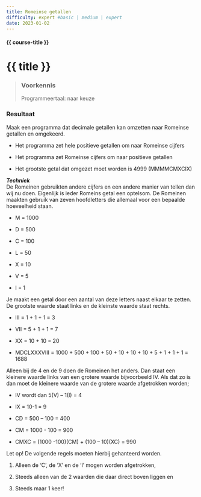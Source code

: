 ```yaml
---
title: Romeinse getallen
difficulty: expert #basic | medium | expert
date: 2023-01-02
---
```


#### {{ course-title }}

# {{ title }}

> ### Voorkennis
> Programmeertaal: naar keuze

### Resultaat
Maak een programma dat decimale getallen kan omzetten naar Romeinse
getallen en omgekeerd.

- Het programma zet hele positieve getallen om naar Romeinse cijfers

- Het programma zet Romeinse cijfers om naar positieve getallen

- Het grootste getal dat omgezet moet worden is 4999 (MMMMCMXCIX)

***Techniek***  
De Romeinen gebruikten andere cijfers en een andere manier van tellen
dan wij nu doen. Eigenlijk is ieder Romeins getal een optelsom. De
Romeinen maakten gebruik van zeven hoofdletters die allemaal voor een
bepaalde hoeveelheid staan.

- M = 1000

- D = 500

- C = 100

- L = 50

- X = 10

- V = 5

- I = 1

Je maakt een getal door een aantal van deze letters naast elkaar te
zetten. De grootste waarde staat links en de kleinste waarde staat
rechts.

- III = 1 + 1 + 1 = 3

- VII = 5 + 1 + 1 = 7

- XX = 10 + 10 = 20

- MDCLXXXVIII = 1000 + 500 + 100 + 50 + 10 + 10 + 10 + 5 + 1 + 1 + 1 =
  1688

Alleen bij de 4 en de 9 doen de Romeinen het anders. Dan staat een
kleinere waarde links van een grotere waarde bijvoorbeeld IV. Als dat zo
is dan moet de kleinere waarde van de grotere waarde afgetrokken worden;

- IV wordt dan 5(V) – 1(I) = 4

- IX = 10-1 = 9

- CD = 500 – 100 = 400

- CM = 1000 - 100 = 900

- CMXC = (1000 -100)(CM) + (100 – 10)(XC) = 990

Let op! De volgende regels moeten hierbij gehanteerd worden.

1.  Alleen de ‘C’, de ‘X’ en de ‘I’ mogen worden afgetrokken,

2.  Steeds alleen van de 2 waarden die daar direct boven liggen en

3.  Steeds maar 1 keer!
